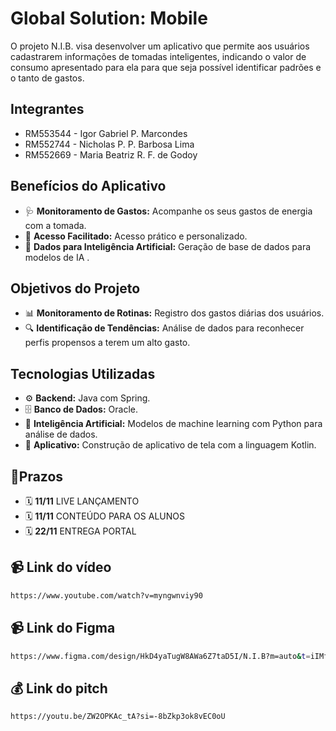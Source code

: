 <h1 align="left"> Global Solution: Mobile</h1>
<p align="left">O projeto N.I.B. visa desenvolver um aplicativo que permite aos usuários cadastrarem informações de tomadas inteligentes, indicando o valor de consumo apresentado para ela para que seja possível identificar padrões e o tanto de gastos.</p>

<h2 align="left">Integrantes</h2>
<ul>
  <li>RM553544 - Igor Gabriel P. Marcondes </li> 
  <li>RM552744 - Nicholas P. P. Barbosa Lima</em> </li>
  <li>RM552669 - Maria Beatriz R. F. de Godoy </li> 
</ul>
<h2 align="left">Benefícios do Aplicativo</h2>
<ul>
  <li>🩺 <strong>Monitoramento de Gastos:</strong> Acompanhe os seus gastos de energia com a tomada.</li>
  <li>📱 <strong>Acesso Facilitado:</strong> Acesso prático e personalizado.</li>
  <li>🤖 <strong>Dados para Inteligência Artificial:</strong> Geração de base de dados para modelos de IA .</li>
</ul>

<h2 align="left">Objetivos do Projeto</h2>
<ul>
  <li>📊 <strong>Monitoramento de Rotinas:</strong> Registro dos gastos diárias dos usuários. </li>
  <li>🔍 <strong>Identificação de Tendências:</strong> Análise de dados para reconhecer perfis propensos a terem um alto gasto. </li>
</ul>

<h2 align="left">Tecnologias Utilizadas</h2>
<ul>
  <li>⚙️ <strong>Backend:</strong> Java com Spring. </li>
  <li>🗄️ <strong>Banco de Dados:</strong> Oracle. </li>
  <li>🧠 <strong>Inteligência Artificial:</strong> Modelos de machine learning com Python para análise de dados. </li>
  <li> 📱 <strong>Aplicativo:</strong> Construção de aplicativo de tela com a linguagem Kotlin. </li>
  
</ul>

<h2 align="left"> 📆Prazos</h2>
<ul>
  <li> 🗓️ <strong>11/11</strong> LIVE LANÇAMENTO </li> 
  <li> 🗓️ <strong>11/11</strong> CONTEÚDO PARA OS ALUNOS </em> </li>
  <li> 🗓️ <strong>22/11</strong> ENTREGA PORTAL </li> 
</ul>

<h2 align="left"> 📹 Link do vídeo</h2>

```bash
https://www.youtube.com/watch?v=myngwnviy90
```
<h2 align="left"> 📹 Link do Figma</h2>

```bash
https://www.figma.com/design/HkD4yaTugW8AWa6Z7taD5I/N.I.B?m=auto&t=iIMf61Pcefd9lkUG-1
```

<h2 align="left"> 💰 Link do pitch</h2>

```bash
https://youtu.be/ZW2OPKAc_tA?si=-8bZkp3ok8vEC0oU
```
